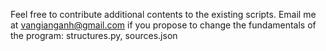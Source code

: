 Feel free to contribute additional contents to the existing scripts. Email me at vangianganh@gmail.com if you propose to change the fundamentals of the program: structures.py, sources.json
